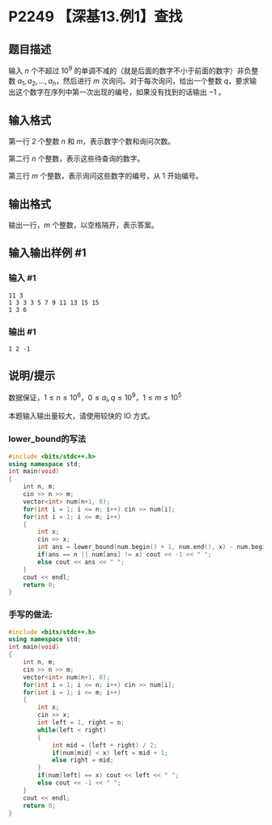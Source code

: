 # P2249 【深基13.例1】查找

## 题目描述

输入 $n$ 个不超过 $10^9$ 的单调不减的（就是后面的数字不小于前面的数字）非负整数 $a_1,a_2,\dots,a_{n}$，然后进行 $m$ 次询问。对于每次询问，给出一个整数 $q$，要求输出这个数字在序列中第一次出现的编号，如果没有找到的话输出 $-1$ 。

## 输入格式

第一行 $2$ 个整数 $n$ 和 $m$，表示数字个数和询问次数。

第二行 $n$ 个整数，表示这些待查询的数字。

第三行 $m$ 个整数，表示询问这些数字的编号，从 $1$ 开始编号。

## 输出格式

输出一行，$m$ 个整数，以空格隔开，表示答案。

## 输入输出样例 #1

### 输入 #1

```
11 3
1 3 3 3 5 7 9 11 13 15 15
1 3 6
```

### 输出 #1

```
1 2 -1
```

## 说明/提示

数据保证，$1 \leq n \leq 10^6$，$0 \leq a_i,q \leq 10^9$，$1 \leq m \leq 10^5$

本题输入输出量较大，请使用较快的 IO 方式。

### lower_bound的写法
```cpp
#include <bits/stdc++.h>
using namespace std;
int main(void)
{
    int n, m;
    cin >> n >> m;
    vector<int> num(n+1, 0);
    for(int i = 1; i <= n; i++) cin >> num[i];
    for(int i = 1; i <= m; i++)
    {
        int x;
        cin >> x;
        int ans = lower_bound(num.begin() + 1, num.end(), x) - num.begin();
        if(ans == n || num[ans] != x) cout << -1 << " ";
        else cout << ans << " ";
    }
    cout << endl;
    return 0;
}
```

### 手写的做法:
```cpp
#include <bits/stdc++.h>
using namespace std;
int main(void)
{
    int n, m;
    cin >> n >> m;
    vector<int> num(n+1, 0);
    for(int i = 1; i <= n; i++) cin >> num[i];
    for(int i = 1; i <= m; i++)
    {
        int x;
        cin >> x;
        int left = 1, right = n;
        while(left < right)
        {
            int mid = (left + right) / 2;
            if(num[mid] < x) left = mid + 1;
            else right = mid;
        }
        if(num[left] == x) cout << left << " ";
        else cout << -1 << " ";
    }
    cout << endl;
    return 0;
}
```